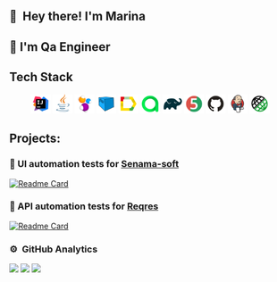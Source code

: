 ## 👋 &nbsp;Hey there! I'm Marina
## 💾 I'm Qa Engineer

## Tech Stack
 <p align="center">
<img width="7%" title="IntelliJ IDEA" src="assets/Idea.svg">
<img width="7%" title="Java" src="assets/Java.svg">
<img width="7%" title="Selenide" src="assets/Selenide.svg">
<img width="7%" title="Selenoid" src="assets/Selenoid.svg">
<img width="7%" title="Allure Report" src="assets/Allure.svg">
<img width="7%" title="Allure Test Ops" src="assets/Allure_TO.svg">
<img width="7%" title="Gradle" src="assets/Gradle.svg">
<img width="7%" title="JUnit5" src="assets/Junit5.svg">
<img width="7%" title="GitHub" src="assets/GitHub.svg">
<img width="7%" title="Jenkins" src="assets/Jenkins.svg">
<img width="7%" title="Rest Assured" src="assets/RestAssured.svg">
</p>

## Projects:

### 📁 UI automation tests for [Senama-soft](https://www.senamasoft.com/)

[![Readme Card](https://github-readme-stats.vercel.app/api/pin/?username=MarinaHoruzhaya&repo=senama-soft)](https://github.com/MarinaHoruzhaya/senama-soft)

### 📁 API automation tests for [Reqres](https://reqres.in/)

[![Readme Card](https://github-readme-stats.vercel.app/api/pin/?username=MarinaHoruzhaya&repo=Api_Diplom)](https://github.com/MarinaHoruzhaya/Api_Diplom)

### ⚙️ &nbsp;GitHub Analytics
![](http://github-profile-summary-cards.vercel.app/api/cards/stats?username=MarinaHoruzhaya&theme=algolia)
![](http://github-profile-summary-cards.vercel.app/api/cards/repos-per-language?username=MarinaHoruzhaya&theme=algolia)
![](https://github-profile-summary-cards.vercel.app/api/cards/profile-details?username=MarinaHoruzhaya&theme=algolia)